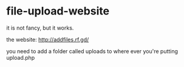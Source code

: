 # file-upload-website
it is not fancy, but it works.

the website: http://addfiles.rf.gd/


you need to add a folder called uploads to where ever you're putting upload.php
